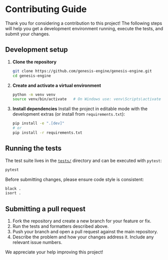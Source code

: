 # Contributing Guide

Thank you for considering a contribution to this project! The following steps will help you get a development environment running, execute the tests, and submit your changes.

## Development setup

1. **Clone the repository**
   ```bash
   git clone https://github.com/genesis-engine/genesis-engine.git
   cd genesis-engine
   ```
2. **Create and activate a virtual environment**
   ```bash
   python -m venv venv
   source venv/bin/activate   # On Windows use: venv\Scripts\activate
   ```
3. **Install dependencies**
   Install the project in editable mode with the development extras (or install from `requirements.txt`):
   ```bash
   pip install -e ".[dev]"
   # or
   pip install -r requirements.txt
   ```

## Running the tests

The test suite lives in the [`tests/`](tests/) directory and can be executed with `pytest`:
```bash
pytest
```

Before submitting changes, please ensure code style is consistent:
```bash
black .
isort .
```

## Submitting a pull request

1. Fork the repository and create a new branch for your feature or fix.
2. Run the tests and formatters described above.
3. Push your branch and open a pull request against the main repository.
4. Describe the problem and how your changes address it. Include any relevant issue numbers.

We appreciate your help improving this project!
